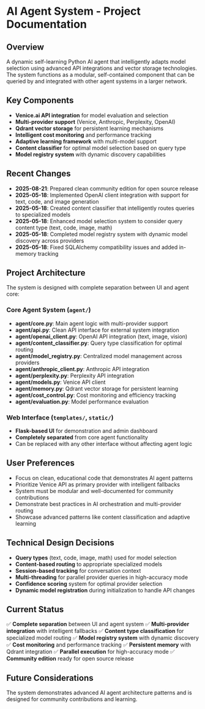 # AI Agent System - Project Documentation

## Overview
A dynamic self-learning Python AI agent that intelligently adapts model selection using advanced API integrations and vector storage technologies. The system functions as a modular, self-contained component that can be queried by and integrated with other agent systems in a larger network.

## Key Components
- **Venice.ai API integration** for model evaluation and selection
- **Multi-provider support** (Venice, Anthropic, Perplexity, OpenAI)
- **Qdrant vector storage** for persistent learning mechanisms
- **Intelligent cost monitoring** and performance tracking
- **Adaptive learning framework** with multi-model support
- **Content classifier** for optimal model selection based on query type
- **Model registry system** with dynamic discovery capabilities

## Recent Changes
- **2025-08-21**: Prepared clean community edition for open source release
- **2025-05-18**: Implemented OpenAI client integration with support for text, code, and image generation
- **2025-05-18**: Created content classifier that intelligently routes queries to specialized models
- **2025-05-18**: Enhanced model selection system to consider query content type (text, code, image, math)
- **2025-05-18**: Completed model registry system with dynamic model discovery across providers
- **2025-05-18**: Fixed SQLAlchemy compatibility issues and added in-memory tracking

## Project Architecture
The system is designed with complete separation between UI and agent core:

### Core Agent System (`agent/`)
- **agent/core.py**: Main agent logic with multi-provider support
- **agent/api.py**: Clean API interface for external system integration
- **agent/openai_client.py**: OpenAI API integration (text, image, vision)
- **agent/content_classifier.py**: Query type classification for optimal routing
- **agent/model_registry.py**: Centralized model management across providers
- **agent/anthropic_client.py**: Anthropic API integration
- **agent/perplexity.py**: Perplexity API integration
- **agent/models.py**: Venice API client
- **agent/memory.py**: Qdrant vector storage for persistent learning
- **agent/cost_control.py**: Cost monitoring and efficiency tracking
- **agent/evaluation.py**: Model performance evaluation

### Web Interface (`templates/`, `static/`)
- **Flask-based UI** for demonstration and admin dashboard
- **Completely separated** from core agent functionality
- Can be replaced with any other interface without affecting agent logic

## User Preferences
- Focus on clean, educational code that demonstrates AI agent patterns
- Prioritize Venice API as primary provider with intelligent fallbacks
- System must be modular and well-documented for community contributions
- Demonstrate best practices in AI orchestration and multi-provider routing
- Showcase advanced patterns like content classification and adaptive learning

## Technical Design Decisions
- **Query types** (text, code, image, math) used for model selection
- **Content-based routing** to appropriate specialized models
- **Session-based tracking** for conversation context
- **Multi-threading** for parallel provider queries in high-accuracy mode
- **Confidence scoring** system for optimal provider selection
- **Dynamic model registration** during initialization to handle API changes

## Current Status
✅ **Complete separation** between UI and agent system
✅ **Multi-provider integration** with intelligent fallbacks
✅ **Content type classification** for specialized model routing
✅ **Model registry system** with dynamic discovery
✅ **Cost monitoring** and performance tracking
✅ **Persistent memory** with Qdrant integration
✅ **Parallel execution** for high-accuracy mode
✅ **Community edition** ready for open source release

## Future Considerations
The system demonstrates advanced AI agent architecture patterns and is designed for community contributions and learning.